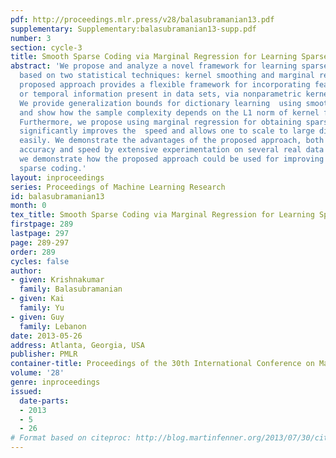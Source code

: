 ```yaml
---
pdf: http://proceedings.mlr.press/v28/balasubramanian13.pdf
supplementary: Supplementary:balasubramanian13-supp.pdf
number: 3
section: cycle-3
title: Smooth Sparse Coding via Marginal Regression for Learning Sparse Representations
abstract: 'We propose and analyze a novel framework for learning sparse representations,
  based on two statistical techniques: kernel smoothing and marginal regression. The
  proposed approach provides a flexible framework for incorporating feature similarity
  or temporal information present in data sets, via nonparametric kernel smoothing.
  We provide generalization bounds for dictionary learning  using smooth sparse coding
  and show how the sample complexity depends on the L1 norm of kernel function used.
  Furthermore, we propose using marginal regression for obtaining sparse codes, which
  significantly improves the  speed and allows one to scale to large dictionary sizes
  easily. We demonstrate the advantages of the proposed approach, both in terms of
  accuracy and speed by extensive experimentation on several real data sets. In addition,
  we demonstrate how the proposed approach could be used for improving semisupervised
  sparse coding.'
layout: inproceedings
series: Proceedings of Machine Learning Research
id: balasubramanian13
month: 0
tex_title: Smooth Sparse Coding via Marginal Regression for Learning Sparse Representations
firstpage: 289
lastpage: 297
page: 289-297
order: 289
cycles: false
author:
- given: Krishnakumar
  family: Balasubramanian
- given: Kai
  family: Yu
- given: Guy
  family: Lebanon
date: 2013-05-26
address: Atlanta, Georgia, USA
publisher: PMLR
container-title: Proceedings of the 30th International Conference on Machine Learning
volume: '28'
genre: inproceedings
issued:
  date-parts:
  - 2013
  - 5
  - 26
# Format based on citeproc: http://blog.martinfenner.org/2013/07/30/citeproc-yaml-for-bibliographies/
---
```

